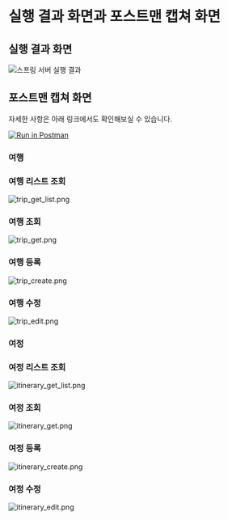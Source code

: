 # 실행 결과 화면과 포스트맨 캡쳐 화면

## 실행 결과 화면

![스프링 서버 실행 결과](./images/spring_server_running_screen.png)

## 포스트맨 캡쳐 화면

자세한 사항은 아래 링크에서도 확인해보실 수 있습니다.

[![Run in Postman](https://run.pstmn.io/button.svg)](https://documenter.getpostman.com/view/828796/2s9YRGx9N9)

### 여행

### 여행 리스트 조회

![trip_get_list.png](./images/postman/trip_get_list.png)

### 여행 조회

![trip_get.png](./images/postman/trip_get.png)

### 여행 등록

![trip_create.png](./images/postman/trip_create.png)

### 여행 수정

![trip_edit.png](./images/postman/trip_edit.png)

### 여정

### 여정 리스트 조회

![itinerary_get_list.png](./images/postman/itinerary_get_list.png)

### 여정 조회

![itinerary_get.png](./images/postman/itinerary_get.png)

### 여정 등록

![itinerary_create.png](./images/postman/itinerary_create.png)

### 여정 수정

![itinerary_edit.png](./images/postman/itinerary_edit.png)
